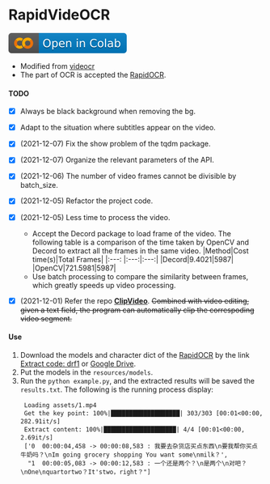 # RapidVideOCR
<a href="https://colab.research.google.com/github/SWHL/RapidVideOCR/blob/main/RapidVideOCR.ipynb" target="_blank"><img src="./assets/colab-badge.svg" alt="Open in Colab"></a>
- Modified from [videocr](https://github.com/apm1467/videocr)
- The part of OCR is accepted the [RapidOCR](https://github.com/RapidAI/RapidOCR).

#### TODO
- [x] Always be black background when removing the bg.
- [x] Adapt to the situation where subtitles appear on the video.
- [x] (2021-12-07) Fix the show problem of the tqdm package.
- [x] (2021-12-07) Organize the relevant parameters of the API.
- [x] (2021-12-06) The number of video frames cannot be divisible by batch_size.
- [x] (2021-12-05) Refactor the project code.
- [x] (2021-12-05) Less time to process the video.
  - Accept the Decord package to load frame of the video. The following table is a comparison of the time taken by OpenCV and Decord to extract all the frames in the same video.
      |Method|Cost time(s)|Total Frames|
      |:---: |:---:|:---:|
      |Decord|9.4021|5987|
      |OpenCV|721.5981|5987|
  - Use batch processing to compare the similarity between frames, which greatly speeds up video processing.

- [x] (2021-12-01) Refer the repo [**ClipVideo**](https://github.com/SWHL/ClipVideo). ~~Combined with video editing, given a text field, the program can automatically clip the correspoding video segment.~~

#### Use
1. Download the models and character dict of the [RapidOCR](https://github.com/RapidAI/RapidOCR) by the link [Extract code: drf1](https://pan.baidu.com/s/103kx0ABtU7Lif57cv397oQ) or [Google Drive](https://drive.google.com/drive/folders/1cjfawIhIP0Yq7_HjX4wtr_obcz7VTFtg?usp=sharing).
2. Put the models in the `resources/models`.
3. Run the `python example.py`, and the extracted results will be saved the `results.txt`. The following is the running process display:
   ```text
    Loading assets/1.mp4
    Get the key point: 100%|███████████████████| 303/303 [00:01<00:00, 282.91it/s]
    Extract content: 100%|████████████████████| 4/4 [00:01<00:00,  2.69it/s]
    ['0  00:00:04,458 -> 00:00:08,583 : 我要去杂货店买点东西\n要我帮你买点牛奶吗？\nIm going grocery shopping You want some\nmilk？',
     "1  00:00:05,083 -> 00:00:12,583 : 一个还是两个？\n是两个\n对吧？\nOne\nquartortwo？It'stwo，right？"]
   ```

